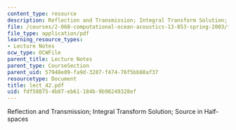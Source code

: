 ```yaml
---
content_type: resource
description: Reflection and Transmission; Integral Transform Solution; Source in Half-spaces
file: /courses/2-068-computational-ocean-acoustics-13-853-spring-2003/fdf588754b87eb61184b9b98249328ef_lect_42.pdf
file_type: application/pdf
learning_resource_types:
- Lecture Notes
ocw_type: OCWFile
parent_title: Lecture Notes
parent_type: CourseSection
parent_uid: 57948e09-fa9d-3287-f474-76f5bb88af37
resourcetype: Document
title: lect_42.pdf
uid: fdf58875-4b87-eb61-184b-9b98249328ef
---
```

Reflection and Transmission; Integral Transform Solution; Source in Half-spaces


